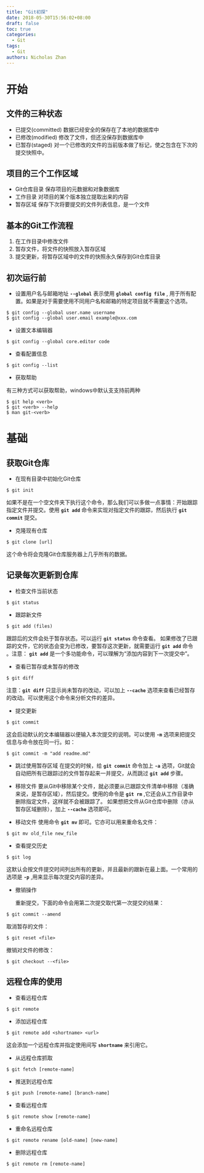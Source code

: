 ```yaml
---
title: "Git初探"
date: 2018-05-30T15:56:02+08:00
draft: false
toc: true
categories:
  - Git
tags:
  - Git
authors: Nicholas Zhan
---
```


# 开始

## 文件的三种状态

* 已提交(committed)
 数据已经安全的保存在了本地的数据库中
* 已修改(modified)
 修改了文件，但还没保存到数据库中
* 已暂存(staged)
 对一个已修改的文件的当前版本做了标记，使之包含在下次的提交快照中。

## 项目的三个工作区域

* Git仓库目录
 保存项目的元数据和对象数据库
* 工作目录
 对项目的某个版本独立提取出来的内容
* 暂存区域
 保存下次将要提交的文件列表信息，是一个文件

## 基本的Git工作流程

1. 在工作目录中修改文件
2. 暂存文件，将文件的快照放入暂存区域
3. 提交更新，将暂存区域中的文件的快照永久保存到Git仓库目录

## 初次运行前

* 设置用户名与邮箱地址
 **`--global`** 表示使用 **`global config file`** , 用于所有配置。如果是对于需要使用不同用户名和邮箱的特定项目就不需要这个选项。

```git
$ git config --global user.name username
$ git config --global user.email example@xxx.com
```

* 设置文本编辑器

``` git
$ git config --global core.editor code
```

* 查看配置信息

```git
$ git config --list
```

* 获取帮助

有三种方式可以获取帮助，windows中默认支支持前两种

```git
$ git help <verb>
$ git <verb> --help
$ man git-<verb>
```

# 基础

## 获取Git仓库

* 在现有目录中初始化Git仓库

```git
$ git init
```

如果不是在一个空文件夹下执行这个命令，那么我们可以多做一点事情：开始跟踪指定文件并提交。使用 **`git add`** 命令来实现对指定文件的跟踪，然后执行 **`git commit`** 提交。

* 克隆现有仓库

```git
$ git clone [url]
```
这个命令将会克隆Git仓库服务器上几乎所有的数据。

## 记录每次更新到仓库

* 检查文件当前状态

```git
$ git status
```

* 跟踪新文件

```git
$ git add (files)
```
跟踪后的文件会处于暂存状态。可以运行 **`git status`** 命令查看。
如果修改了已跟踪的文件，它的状态会变为已修改，要暂存这次更新，就需要运行 **`git add`** 命令 。注意： **`git add`** 是一个多功能命令，可以理解为“添加内容到下一次提交中”。

* 查看已暂存或未暂存的修改

```git
$ git diff
```

注意：**`git diff`** 只显示尚未暂存的改动，可以加上 **`--cache`** 选项来查看已经暂存的改动。可以使用这个命令来分析文件的差异。

* 提交更新

```git
$ git commit
```

这会启动默认的文本编辑器以便输入本次提交的说明。可以使用 **`-m`** 选项来把提交信息与命令放在同一行。如：

```git
$ git commit -m "add readme.md"
```

* 跳过使用暂存区域
  在提交的时候，给 **`git commit`** 命令加上 **`-a`** 选项，Git就会自动把所有已跟踪过的文件暂存起来一并提交，从而跳过 **`git add`** 步骤。

* 移除文件
  要从Git中移除某个文件，就必须要从已跟踪文件清单中移除（准确来说，是暂存区域），然后提交。使用的命令是 **`git rm`** ,它还会从工作目录中删除指定文件，这样就不会被跟踪了。
  如果想把文件从Git仓库中删除（亦从暂存区域删除），加上 **`--cache`** 选项即可。

* 移动文件
  使用命令 **`git mv`** 即可。它亦可以用来重命名文件：

```git
$ git mv old_file new_file
```

* 查看提交历史

```git
$ git log
```

这默认会按文件提交时间列出所有的更新，并且最新的跟新在最上面。一个常用的选项是 **`-p`** ,用来显示每次提交内容的差异。

* 撤销操作

  重新提交，下面的命令会用第二次提交取代第一次提交的结果：

```git
$ git commit --amend
```

取消暂存的文件：

```git
$ git reset <file>
```

撤销对文件的修改：

```git
$ git checkout --<file>
```

## 远程仓库的使用

* 查看远程仓库

```git
$ git remote
```

* 添加远程仓库

```git
$ git remote add <shortname> <url>
```

这会添加一个远程仓库并指定使用间写 **`shortname`** 来引用它。

* 从远程仓库抓取

```git
$ git fetch [remote-name]
```

* 推送到远程仓库

```git
$ git push [remote-name] [branch-name]
```

* 查看远程仓库

```git
$ git remote show [remote-name]
```

* 重命名远程仓库

```git
$ git remote rename [old-name] [new-name]
```

* 删除远程仓库

```git
$ git remote rm [remote-name]
```
